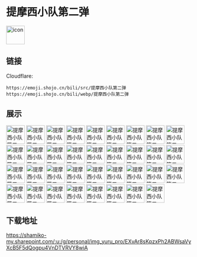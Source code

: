 # 提摩西小队第二弹
<img src="https://emoji.shojo.cn/bili/src/提摩西小队第二弹/icon.png" width="50" height="50" alt="icon">

## 链接
Cloudflare:
```
https://emoji.shojo.cn/bili/src/提摩西小队第二弹
https://emoji.shojo.cn/bili/webp/提摩西小队第二弹
```
## 展示
<img src="https://emoji.shojo.cn/bili/src/提摩西小队第二弹/提摩西小队第二弹-看看.png" width="50" height="50" alt="提摩西小队第二弹-看看">
<img src="https://emoji.shojo.cn/bili/src/提摩西小队第二弹/提摩西小队第二弹-BGM.png" width="50" height="50" alt="提摩西小队第二弹-BGM">
<img src="https://emoji.shojo.cn/bili/src/提摩西小队第二弹/提摩西小队第二弹-赞.png" width="50" height="50" alt="提摩西小队第二弹-赞">
<img src="https://emoji.shojo.cn/bili/src/提摩西小队第二弹/提摩西小队第二弹-币拿走.png" width="50" height="50" alt="提摩西小队第二弹-币拿走">
<img src="https://emoji.shojo.cn/bili/src/提摩西小队第二弹/提摩西小队第二弹-收藏了.png" width="50" height="50" alt="提摩西小队第二弹-收藏了">
<img src="https://emoji.shojo.cn/bili/src/提摩西小队第二弹/提摩西小队第二弹-占卜.png" width="50" height="50" alt="提摩西小队第二弹-占卜">
<img src="https://emoji.shojo.cn/bili/src/提摩西小队第二弹/提摩西小队第二弹-零食饮料.png" width="50" height="50" alt="提摩西小队第二弹-零食饮料">
<img src="https://emoji.shojo.cn/bili/src/提摩西小队第二弹/提摩西小队第二弹-冲浪.png" width="50" height="50" alt="提摩西小队第二弹-冲浪">
<img src="https://emoji.shojo.cn/bili/src/提摩西小队第二弹/提摩西小队第二弹-好耶.png" width="50" height="50" alt="提摩西小队第二弹-好耶">
<img src="https://emoji.shojo.cn/bili/src/提摩西小队第二弹/提摩西小队第二弹-导游.png" width="50" height="50" alt="提摩西小队第二弹-导游">
<img src="https://emoji.shojo.cn/bili/src/提摩西小队第二弹/提摩西小队第二弹-观光车.png" width="50" height="50" alt="提摩西小队第二弹-观光车">
<img src="https://emoji.shojo.cn/bili/src/提摩西小队第二弹/提摩西小队第二弹-观光车二弹.png" width="50" height="50" alt="提摩西小队第二弹-观光车二弹">
<img src="https://emoji.shojo.cn/bili/src/提摩西小队第二弹/提摩西小队第二弹-住这了.png" width="50" height="50" alt="提摩西小队第二弹-住这了">
<img src="https://emoji.shojo.cn/bili/src/提摩西小队第二弹/提摩西小队第二弹-喜欢.png" width="50" height="50" alt="提摩西小队第二弹-喜欢">
<img src="https://emoji.shojo.cn/bili/src/提摩西小队第二弹/提摩西小队第二弹-拿来.png" width="50" height="50" alt="提摩西小队第二弹-拿来">
<img src="https://emoji.shojo.cn/bili/src/提摩西小队第二弹/提摩西小队第二弹-鬼故事.png" width="50" height="50" alt="提摩西小队第二弹-鬼故事">
<img src="https://emoji.shojo.cn/bili/src/提摩西小队第二弹/提摩西小队第二弹-哭哭.png" width="50" height="50" alt="提摩西小队第二弹-哭哭">
<img src="https://emoji.shojo.cn/bili/src/提摩西小队第二弹/提摩西小队第二弹-展开讲讲.png" width="50" height="50" alt="提摩西小队第二弹-展开讲讲">
<img src="https://emoji.shojo.cn/bili/src/提摩西小队第二弹/提摩西小队第二弹-讲两句.png" width="50" height="50" alt="提摩西小队第二弹-讲两句">
<img src="https://emoji.shojo.cn/bili/src/提摩西小队第二弹/提摩西小队第二弹-接收信号.png" width="50" height="50" alt="提摩西小队第二弹-接收信号">
<img src="https://emoji.shojo.cn/bili/src/提摩西小队第二弹/提摩西小队第二弹-喇叭.png" width="50" height="50" alt="提摩西小队第二弹-喇叭">
<img src="https://emoji.shojo.cn/bili/src/提摩西小队第二弹/提摩西小队第二弹-惊.png" width="50" height="50" alt="提摩西小队第二弹-惊">
<img src="https://emoji.shojo.cn/bili/src/提摩西小队第二弹/提摩西小队第二弹-蹲.png" width="50" height="50" alt="提摩西小队第二弹-蹲">
<img src="https://emoji.shojo.cn/bili/src/提摩西小队第二弹/提摩西小队第二弹-喂鸽子.png" width="50" height="50" alt="提摩西小队第二弹-喂鸽子">
<img src="https://emoji.shojo.cn/bili/src/提摩西小队第二弹/提摩西小队第二弹-饿.png" width="50" height="50" alt="提摩西小队第二弹-饿">
<img src="https://emoji.shojo.cn/bili/src/提摩西小队第二弹/提摩西小队第二弹-？.png" width="50" height="50" alt="提摩西小队第二弹-？">
<img src="https://emoji.shojo.cn/bili/src/提摩西小队第二弹/提摩西小队第二弹-热茶.png" width="50" height="50" alt="提摩西小队第二弹-热茶">
<img src="https://emoji.shojo.cn/bili/src/提摩西小队第二弹/提摩西小队第二弹-浇水.png" width="50" height="50" alt="提摩西小队第二弹-浇水">
<img src="https://emoji.shojo.cn/bili/src/提摩西小队第二弹/提摩西小队第二弹-哇.png" width="50" height="50" alt="提摩西小队第二弹-哇">
<img src="https://emoji.shojo.cn/bili/src/提摩西小队第二弹/提摩西小队第二弹-应援.png" width="50" height="50" alt="提摩西小队第二弹-应援">
<img src="https://emoji.shojo.cn/bili/src/提摩西小队第二弹/提摩西小队第二弹-沉思.png" width="50" height="50" alt="提摩西小队第二弹-沉思">
<img src="https://emoji.shojo.cn/bili/src/提摩西小队第二弹/提摩西小队第二弹-舒适.png" width="50" height="50" alt="提摩西小队第二弹-舒适">
<img src="https://emoji.shojo.cn/bili/src/提摩西小队第二弹/提摩西小队第二弹-趴窗台.png" width="50" height="50" alt="提摩西小队第二弹-趴窗台">
<img src="https://emoji.shojo.cn/bili/src/提摩西小队第二弹/提摩西小队第二弹-小天使.png" width="50" height="50" alt="提摩西小队第二弹-小天使">
<img src="https://emoji.shojo.cn/bili/src/提摩西小队第二弹/提摩西小队第二弹-小恶魔.png" width="50" height="50" alt="提摩西小队第二弹-小恶魔">

## 下载地址

https://shamiko-my.sharepoint.com/:u:/g/personal/img_yuru_pro/EXvAr8sKpzxPh2ABWsaVyXcB5F5dQogpu4VnDTVRVY8wiA